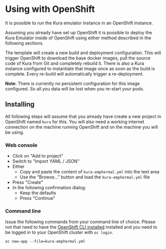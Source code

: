 # Using with OpenShift

It is possible to run the Kura emulator instance in an OpenShift instance.

Assuming you already have set up OpenShift it is possible to deploy the Kura Emulator
inside of OpenShift using either method described in the following sections.

The template will create a new build and deployment configuration. This will trigger
OpenShift to download the base docker images, pull the source code of Kura from Git and
completely rebuild it. There is also a Kura instance configured to instantiate that image once
as soon as the build is complete. Every re-build will automatically trigger a re-deployment.

**Note**: There is currently no persistent configuration for this image configured.
So all you data will be lost when you re-start your pods.

## Installing

All following steps will assume that you already have create a new project in OpenShift named `kura`
for this. You will also need a working internet connection on the machine running OpenShift
and on the machine you will be using.

### Web console

* Click on "Add to project"
* Switch to "Import YAML / JSON"
* Either
  * Copy and paste the content of `kura-emphermal.yml` into the text area
  * Use the "Browse…" button and load the `kura-emphermal.yml` file
* Press "Create"
* In the following confirmation dialog:
  * Keep the defaults
  * Press "Continue"

### Command line

Issue the following commands from your command line of choice. Please
not that need to have the
[OpenShift CLI installed](https://docs.openshift.org/latest/cli_reference/get_started_cli.html) installed
and you need to be logged in to your OpenShift cluster with `oc login`.

    oc new-app --file=kura-emphermal.yml
